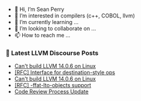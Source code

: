 - 👋 Hi, I’m Sean Perry
- 👀 I’m interested in compilers (c++, COBOL, llvm)
- 🌱 I’m currently learning ...
- 💞️ I’m looking to collaborate on ...
- 📫 How to reach me ...

<!---
s66perry/s66perry is a ✨ special ✨ repository because its `README.md` (this file) appears on your GitHub profile.
You can click the Preview link to take a look at your changes.
--->
### 📕 Latest LLVM Discourse Posts

<!-- DISCOURSE-LLVM:START -->
- [Can&#39;t build LLVM 14.0.6 on Linux](https://discourse.llvm.org/t/cant-build-llvm-14-0-6-on-linux/63757#post_11)
- [[RFC] Interface for destination-style ops](https://discourse.llvm.org/t/rfc-interface-for-destination-style-ops/64056?page=2#post_31)
- [Can&#39;t build LLVM 14.0.6 on Linux](https://discourse.llvm.org/t/cant-build-llvm-14-0-6-on-linux/63757#post_10)
- [[RFC] -ffat-lto-objects support](https://discourse.llvm.org/t/rfc-ffat-lto-objects-support/63977#post_10)
- [Code Review Process Update](https://discourse.llvm.org/t/code-review-process-update/63964?page=4#post_67)
<!-- DISCOURSE-LLVM:END -->
